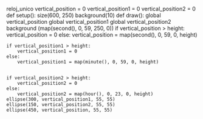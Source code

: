 reloj_unico
vertical_position = 0
vertical_position1 = 0
vertical_position2 = 0
def setup():
    size(600, 250)
    background(10)
def draw():
    global vertical_position
    global vertical_position1
    global vertical_position2
    background (map(second(), 0, 59, 250, 0))
    if vertical_position > height:
        vertical_position = 0
    else:
        vertical_position = map(second(), 0, 59, 0, height)
        
    if vertical_position1 > height:
        vertical_position1 = 0
    else:
        vertical_position1 = map(minute(), 0, 59, 0, height)
        
        
    if vertical_position2 > height:
        vertical_position2 = 0
    else:
        vertical_position2 = map(hour(), 0, 23, 0, height)
    ellipse(300, vertical_position1, 55, 55)
    ellipse(150, vertical_position2, 55, 55)
    ellipse(450, vertical_position, 55, 55)